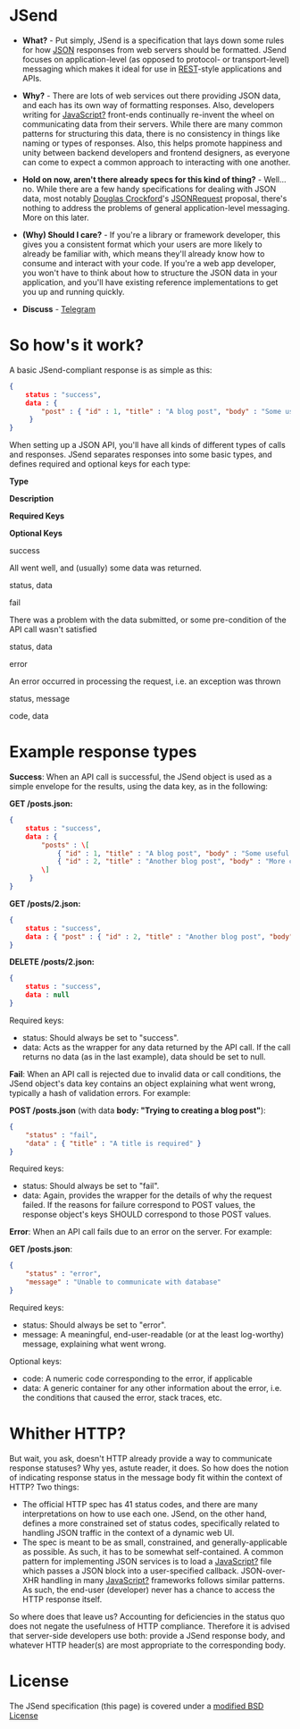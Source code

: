 # JSend

*   **What?** - Put simply, JSend is a specification that lays down some rules for how [JSON](http://json.org/) responses from web servers should be formatted. JSend focuses on application-level (as opposed to protocol- or transport-level) messaging which makes it ideal for use in [REST](http://en.wikipedia.org/wiki/Representational_State_Transfer)\-style applications and APIs.

*   **Why?** - There are lots of web services out there providing JSON data, and each has its own way of formatting responses. Also, developers writing for [JavaScript?](https://labs.omniti.com/labs/jsend/wiki/JavaScript) front-ends continually re-invent the wheel on communicating data from their servers. While there are many common patterns for structuring this data, there is no consistency in things like naming or types of responses. Also, this helps promote happiness and unity between backend developers and frontend designers, as everyone can come to expect a common approach to interacting with one another.

*   **Hold on now, aren't there already specs for this kind of thing?** - Well... no. While there are a few handy specifications for dealing with JSON data, most notably [Douglas Crockford](http://www.crockford.com/)'s [JSONRequest](http://www.json.org/JSONRequest.html) proposal, there's nothing to address the problems of general application-level messaging. More on this later.

*   **(Why) Should I care?** - If you're a library or framework developer, this gives you a consistent format which your users are more likely to already be familiar with, which means they'll already know how to consume and interact with your code. If you're a web app developer, you won't have to think about how to structure the JSON data in your application, and you'll have existing reference implementations to get you up and running quickly.

*   **Discuss** - [Telegram](https://t.me/lyseontech)

# So how's it work?

A basic JSend-compliant response is as simple as this:
```json
{
    status : "success",
    data : {
        "post" : { "id" : 1, "title" : "A blog post", "body" : "Some useful content" }
     }
}
```

When setting up a JSON API, you'll have all kinds of different types of calls and responses. JSend separates responses into some basic types, and defines required and optional keys for each type:

**Type**

**Description**

**Required Keys**

**Optional Keys**

success

All went well, and (usually) some data was returned.

status, data

fail

There was a problem with the data submitted, or some pre-condition of the API call wasn't satisfied

status, data

error

An error occurred in processing the request, i.e. an exception was thrown

status, message

code, data

# Example response types

**Success**: When an API call is successful, the JSend object is used as a simple envelope for the results, using the data key, as in the following:

**GET /posts.json:**
```json
{
    status : "success",
    data : {
        "posts" : \[
            { "id" : 1, "title" : "A blog post", "body" : "Some useful content" },
            { "id" : 2, "title" : "Another blog post", "body" : "More content" },
        \]
     }
}
```

**GET /posts/2.json:**
```json
{
    status : "success",
    data : { "post" : { "id" : 2, "title" : "Another blog post", "body" : "More content" }}
}
```

**DELETE /posts/2.json:**
```json
{
    status : "success",
    data : null
}
```

Required keys:

*   status: Should always be set to "success".
*   data: Acts as the wrapper for any data returned by the API call. If the call returns no data (as in the last example), data should be set to null.

**Fail**: When an API call is rejected due to invalid data or call conditions, the JSend object's data key contains an object explaining what went wrong, typically a hash of validation errors. For example:

**POST /posts.json** (with data **body: "Trying to creating a blog post"**):
```json
{
    "status" : "fail",
    "data" : { "title" : "A title is required" }
}
```

Required keys:

*   status: Should always be set to "fail".
*   data: Again, provides the wrapper for the details of why the request failed. If the reasons for failure correspond to POST values, the response object's keys SHOULD correspond to those POST values.

**Error**: When an API call fails due to an error on the server. For example:

**GET /posts.json**:
```json
{
    "status" : "error",
    "message" : "Unable to communicate with database"
}
```

Required keys:

*   status: Should always be set to "error".
*   message: A meaningful, end-user-readable (or at the least log-worthy) message, explaining what went wrong.

Optional keys:

*   code: A numeric code corresponding to the error, if applicable
*   data: A generic container for any other information about the error, i.e. the conditions that caused the error, stack traces, etc.

# Whither HTTP?

But wait, you ask, doesn't HTTP already provide a way to communicate response statuses? Why yes, astute reader, it does. So how does the notion of indicating response status in the message body fit within the context of HTTP? Two things:

*   The official HTTP spec has 41 status codes, and there are many interpretations on how to use each one. JSend, on the other hand, defines a more constrained set of status codes, specifically related to handling JSON traffic in the context of a dynamic web UI.
*   The spec is meant to be as small, constrained, and generally-applicable as possible. As such, it has to be somewhat self-contained. A common pattern for implementing JSON services is to load a [JavaScript?](https://labs.omniti.com/labs/jsend/wiki/JavaScript) file which passes a JSON block into a user-specified callback. JSON-over-XHR handling in many [JavaScript?](https://labs.omniti.com/labs/jsend/wiki/JavaScript) frameworks follows similar patterns. As such, the end-user (developer) never has a chance to access the HTTP response itself.

So where does that leave us? Accounting for deficiencies in the status quo does not negate the usefulness of HTTP compliance. Therefore it is advised that server-side developers use both: provide a JSend response body, and whatever HTTP header(s) are most appropriate to the corresponding body.

# License

The JSend specification (this page) is covered under a [modified BSD License](https://labs.omniti.com/labs/jsend/wiki/License)
